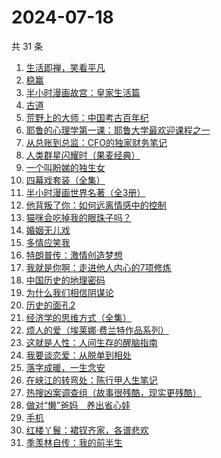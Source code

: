 # 2024-07-18

共 31 条

<!-- BEGIN WEREAD -->
<!-- 最后更新时间 2024-07-18 03:00:59 +0800 -->
1. [生活即禅，笑看平凡](https://weread.qq.com/web/bookDetail/00e320d0813ab705dg011179)
1. [稳赢](https://weread.qq.com/web/bookDetail/99232880813ab8ff5g0142d2)
1. [半小时漫画故宫：皇家生活篇](https://weread.qq.com/web/bookDetail/a65326f0813ab8feag016e9c)
1. [古道](https://weread.qq.com/web/bookDetail/ba1320d0813ab8dc1g01740b)
1. [荒野上的大师：中国考古百年纪](https://weread.qq.com/web/bookDetail/65d32fe0813ab7b5fg016701)
1. [耶鲁的心理学第一课：耶鲁大学最欢迎课程之一](https://weread.qq.com/web/bookDetail/74232ae0813ab8e8fg019bda)
1. [从总账到总监：CFO的独家财务笔记](https://weread.qq.com/web/bookDetail/12032a60813ab900ag01456e)
1. [人类群星闪耀时（果麦经典）](https://weread.qq.com/web/bookDetail/8e0321c0718a6c928e0ab0e)
1. [一个叫盼娣的独生女](https://weread.qq.com/web/bookDetail/b6732d10813ab8fa4g0198e7)
1. [四幕戏套装（全集）](https://weread.qq.com/web/bookDetail/7d23237072768e607d24168)
1. [半小时漫画世界名著（全3册）](https://weread.qq.com/web/bookDetail/59632c90813ab77ddg01374c)
1. [他背叛了你：如何远离情感中的控制](https://weread.qq.com/web/bookDetail/e4b32820813ab8ddeg015364)
1. [猫咪会吃掉我的眼珠子吗？](https://weread.qq.com/web/bookDetail/61232210813ab7a00g0141ae)
1. [婚姻无儿戏](https://weread.qq.com/web/bookDetail/84532030813ab8c11g01314c)
1. [多情应笑我](https://weread.qq.com/web/bookDetail/76732760727522417677ba7)
1. [特朗普传：激情创造梦想](https://weread.qq.com/web/bookDetail/340329d0715a4a1f340386b)
1. [我就是你啊：走进他人内心的7项修炼](https://weread.qq.com/web/bookDetail/6e032890813ab6b7ag0171a5)
1. [中国历史的地理密码](https://weread.qq.com/web/bookDetail/94f32730813ab859cg017e26)
1. [为什么我们相信阴谋论](https://weread.qq.com/web/bookDetail/5da32ca0813ab8bc3g015a3c)
1. [历史的面孔2](https://weread.qq.com/web/bookDetail/af232d00813ab78d4g010f6f)
1. [经济学的思维方式（全集）](https://weread.qq.com/web/bookDetail/25a324307171203b25a7ca5)
1. [烦人的爱（埃莱娜·费兰特作品系列）](https://weread.qq.com/web/bookDetail/8e332250813ab74ccg011168)
1. [这就是人性：人间生存的醒脑指南](https://weread.qq.com/web/bookDetail/54732a40813ab8f86g018b1e)
1. [我要谈恋爱：从脱单到相处](https://weread.qq.com/web/bookDetail/50232360813ab8eebg011ad0)
1. [落字成暖，一生念安](https://weread.qq.com/web/bookDetail/63d32980723ecec863d8a7d)
1. [在峡江的转弯处：陈行甲人生笔记](https://weread.qq.com/web/bookDetail/bca326a0813ab8f5ag016fc1)
1. [热搜凶案调查组（故事很残酷，现实更残酷）](https://weread.qq.com/web/bookDetail/b06328b0813ab8eeag016746)
1. [做对“懒”爸妈　养出省心娃](https://weread.qq.com/web/bookDetail/e183262071c79a3be1802d4)
1. [手机](https://weread.qq.com/web/bookDetail/ad632ba0527f77ad689c631)
1. [红楼丫鬟：裙钗齐家，各谱悲欢](https://weread.qq.com/web/bookDetail/f9132e80813ab8f55g014140)
1. [季羡林自传：我的前半生](https://weread.qq.com/web/bookDetail/c0332f3072263a95c03133c)
<!-- END WEREAD -->